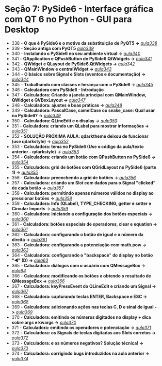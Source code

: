 # Seção 7: PySide6 - Interface gráfica com QT 6 no Python - GUI para Desktop

- 338 - **O que é PySide6 e o motivo da substituição de PyQT5 ->** *[aula338](aula338.md)*
- 339 - **Seção antiga com PyQT5** *[aula339](./aulaPyQT/)*
- 340 - **Instalando o PySide6 no seu ambiente virtual ->** *[aula340](aula340.py)*
- 341 - **QApplication e QPushButton de PySide6.QtWidgets ->** *[aula341](aula341.py)*
- 342 - **QWidget e QLayout de PySide6.QtWidgets ->** *[aula342](aula342.py)*
- 343 - **QMainWindow e centralWidget ->** *[aula343](aula343.py)*
- 344 - **O básico sobre Signal e Slots (eventos e documentação) ->** *[aula344](aula344.py)*
- 345 - **Trabalhando com classes e herança com o PySide6 ->** *[aula345](aula345.py)*
- 346 - **Calculadora com PySide6 - Introdução**
- 347 - **Calculadora: Criando a janela principal com QMainWindow, QWidget e QVBoxLayout ->** *[aula347](./aula_calculadora/)*
- 348 - **Calculadora: ajustes e boas práticas ->** *[aula348](./aula_calculadora/)*
- 349 - **Calculadora: PascalCase, camelCase ou snake_case: Qual usar no PySide6? ->** *[aula349](./aula_calculadora/)*
- 350 - **Calculadora: QLineEdit e o display ->** *[aula350](./aula_calculadora/)*
- 351 - **Calculadora: criando um QLabel para mostrar informações ->** *[aula351](./aula_calculadora/)*
- 352 - **SOLUÇÃO PRÓXIMA AULA: qdarktheme deixou de funcionar (use qdarkstyle) ->** *[aula352](aula352.md)*
- 353 - **Calculadora: tema no PySide6 (Use o código da aula/texto anterior - qdarkstyle) ->** *[aula353](./aula_calculadora/)*
- 354 - **Calculadora: criando um botão com QPushButton no PySide6 ->** *[aula354](./aula_calculadora/)*
- 355 - **Calculadora: grid de botões com QGridLayout no PySide6 (parte 1) ->** *[aula355](./aula_calculadora/)*
- 356 - **Calculadora: preenchendo a grid de botões ->** *[aula356](./aula_calculadora/)*
- 357 - **Calculadora: criando um Slot com dados para o Signal "clicked" de cada botão ->** *[aula357](./aula_calculadora/)*
- 358 - **Calculadora: permitindo apenas números válidos no display ao pressionar botões ->** *[aula358](./aula_calculadora/)*
- 359 - **Calculadora: Info (QLabel), TYPE_CHECKING, getter e setter e Circular Imports ->** *[aula359](./aula_calculadora/)*
- 360 - **Calculadora: iniciando a configuração dos botões especiais ->** *[aula360](./aula_calculadora/)*
- 361 - **Calculadora: botões especiais de operadores, clear e equation ->** *[aula361](./aula_calculadora/)*
- 362 - **Calculadora: configurando o botão de igual e o número da direita ->** *[aula361](./aula_calculadora/)*
- 363 - **Calculadora: configurando a potenciação com math.pow ->** *[aula363](./aula_calculadora/)*
- 364 - **Calculadora: configurando o "backspace" do display no botão "◀" (D) ->** *[aula63](./aula_calculadora/)*
- 365 - **Calculadora: diálogos com o usuário com QMessageBox ->** *[aula64](./aula_calculadora/)*
- 366 - **Calculadora: modificando os botões e obtendo o resultado de QMessageBox ->** *[aula366](./aula_calculadora/)*
- 367 - **Calculadora: keyPressEvent do QLineEdit e criando um Signal ->** *[aula367](./aula_calculadora/)*
- 368 - **Calculadora: capturando teclas ENTER, Backspace e ESC ->** *[aula368](./aula_calculadora/)*
- 369 - **Calculadora: adicionando ações nas teclas C, D e sinal de igual ->** *[aula369](./aula_calculadora)*
- 370 - **Calculadora: emitindo os números digitados no display + dica sobre args e kwargs ->** *[aula370](./aula_calculadora/)*
- 371 - **Calculadora: emitindo os operadores e potenciação ->** *[aula371](./aula_calculadora/)*
- 372 - **Calculadora: os Signals de teclas digitadas aos Slots corretos ->** *[aula372](./aula_calculadora/)*
- 373 - **Calculadora: e os números negativos? Solução técnica! ->**  *[aula373](./aula_calculadora/)*
- 374 - **Calculadora: corrigindo bugs introduzidos na aula anterior ->** *[aula374](./aula_calculadora/)*